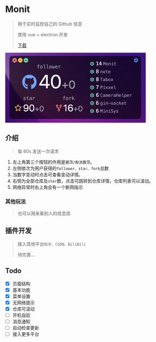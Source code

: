 # Monit

> 用于实时监控自己的 Github 信息
> 
> 使用 vue + electron 开发
> 
> [下载](https://github.com/fzf404/Monit/releases)

<img src="./show.jpeg" alt="首页展示图" style="zoom: 50%;" />

## 介绍

> 每 60s 发送一次请求

1. 左上角第三个按钮的作用是`置顶/取消置顶`。
2. 左侧依次为用户获得的`follower、star、fork`总数
3. 当数字变动时点击可查看变动详情。
4. 右侧为全部仓库及`star`数，点击可跳转到仓库详情，仓库列表可以滚动。
5. 网络异常时右上角会有一个断网指示

### 其他玩法

> 也可以用来看别人的信息捏

## 插件开发

> 接入其他平台`知乎、CSDN、BiliBili`
> 
> 待完善...

## Todo

- [x] 页面结构
- [x] 基本功能
- [x] 菜单设置
- [x] 无网络提示
- [x] 仓库可滚动
- [ ] 开机自启
- [ ] 消息通知
- [ ] 自动检查更新
- [ ] 接入更多平台